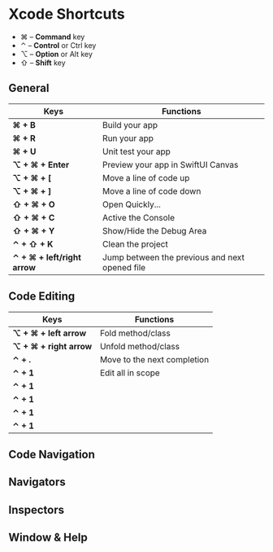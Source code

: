 # Xcode Shortcuts

- ⌘ – **Command** key
- ⌃ – **Control** or Ctrl key
- ⌥ – **Option** or Alt key
- ⇧ – **Shift** key

## General

| Keys                         | Functions                                      |
| ---------------------------- | ---------------------------------------------- |
| **⌘ + B**                    | Build your app                                 |
| **⌘ + R**                    | Run your app                                   |
| **⌘ + U**                    | Unit test your app                             |
| **⌥ + ⌘ + Enter**            | Preview your app in SwiftUI Canvas             |
| **⌥ + ⌘ + [**                | Move a line of code up                         |
| **⌥ + ⌘ + ]**                | Move a line of code down                       |
| **⇧ + ⌘ + O**                | Open Quickly...                                |
| **⇧ + ⌘ + C**                | Active the Console                             |
| **⇧ + ⌘ + Y**                | Show/Hide the Debug Area                       |
| **⌃ + ⇧ + K**                | Clean the project                              |
| **⌃ + ⌘ + left/right arrow** | Jump between the previous and next opened file |

## Code Editing

| Keys                    | Functions                   |
| ----------------------- | --------------------------- |
| **⌥ + ⌘ + left arrow**  | Fold method/class           |
| **⌥ + ⌘ + right arrow** | Unfold method/class         |
| **⌃ + .**               | Move to the next completion |
| **⌃ + 1**               | Edit all in scope           |
| **⌃ + 1**               |                             |
| **⌃ + 1**               |                             |
| **⌃ + 1**               |                             |
| **⌃ + 1**               |                             |

## Code Navigation

## Navigators

## Inspectors

## Window & Help
